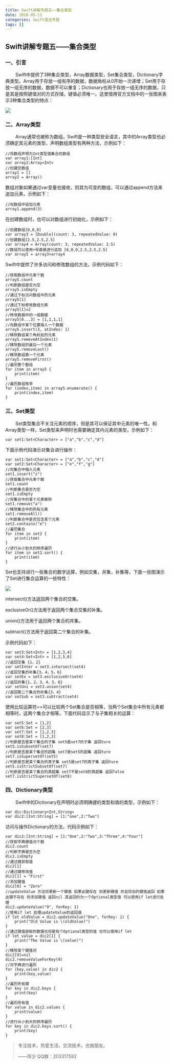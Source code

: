 ```yaml
---
title: Swift讲解专题五——集合类型
date: 2016-05-11
categories: Swift语法专题
tags: []
---
```

## Swift讲解专题五——集合类型

### 一、引言

        Swift中提供了3种集合类型，Array数据类型，Set集合类型，Dictionary字典类型。Array用于存放一组有序的数据，数据角标从0开始一次递增；Set用于存放一组无序的数据，数据不可以重复；Dictionary也用于存放一组无序的数据，只是其是按照键值对的方式存储，键值必须唯一。这里借用官方文档中的一张图来表示3种集合类型的特点：

![](http://static.oschina.net/uploads/space/2016/0511/112738_Qddl_2340880.png)

### 二、Array类型

        Array通常也被称为数组，Swift是一种类型安全语言，其中的Array类型也必须确定其元素的类型，声明数组类型有两种方法，示例如下：

```
//将数组声明为Int类型值集合的数组
var array1:[Int]
var array2:Array<Int>
//创建空数组
array1 = []
array2 = Array()
```

数组对象如果通过var变量也接收，则其为可变的数组，可以通过append方法来追加元素，示例如下：

```
//向数组中追加元素
array1.append(3)
```

在创建数组时，也可以对数组进行初始化，示例如下：

```
//创建数组[0,0,0]
var array3 = [Double](count: 3, repeatedValue: 0)
//创建数组[2.5,2.5,2.5]
var array4 = Array(count: 3, repeatedValue: 2.5)
//数组可以使用+号直接进行追加 [0,0,0,2.5,2.5,2.5]
var array5 = array3+array4
```

Swift中提供了许多访问和修改数组的方法，示例代码如下：

```
//获取数组中元素个数
array5.count
//判断数组是否为空
array5.isEmpty
//通过下标访问数组中的元素
array5[1]
//通过下标修改数组元素
array5[1]=2
//修改数据中的一组数据
array5[0...3] = [1,1,1,1]
//向数组中某个位置插入一个数据
array5.insert(3, atIndex: 1)
//移除数组某个角标处的元素
array5.removeAtIndex(1)
//移除数组的最后一个元素
array5.removeLast()
//移除数组第一个元素
array5.removeFirst()
//遍历整个数组
for item in array5 {
    print(item)
}
//遍历数组枚举
for (index,item) in array5.enumerate() {
    print(index,item)
}

```

### 三、Set类型

        Set类型集合不关注元素的顺序，但是其可以保证其中元素的唯一性。和Array类型一样，Set类型来声明时也需要确定其内元素的类型，示例如下：

```
var set1:Set<Character> = ["a","b","c","d"]
```

下面示例代码演示对集合进行操作：

```
var set1:Set<Character> = ["a","b","c","d"]
var set2:Set<Character> = ["e","f","g"]
//向集合中插入元素
set1.insert("z")
//获取集合中元素个数
set1.count
//判断集合是否为空
set1.isEmpty
//将集合中的某个元素移除
set1.remove("a")
//移除集合中的所有元素
set1.removeAll()
//判断集合中是否包含某个元素
set2.contains("e")
//遍历集合
for item in set2 {
    print(item)
}
//进行从小到大的排序遍历
for item in set2.sort() {
    print(item)
}

```

Set也支持进行一些集合的数学运算，例如交集，并集，补集等，下面一张图演示了Set进行集合运算的一些特性：

![](http://static.oschina.net/uploads/space/2016/0511/122935_Fb1k_2340880.png)

intersect()方法返回两个集合的交集。

exclusiveOr()方法用于返回两个集合交集的补集。

union()方法用于返回两个集合的并集。

subtract()方法用于返回第二个集合的补集。

示例代码如下：

```
var set3:Set<Int> = [1,2,3,4]
var set4:Set<Int> = [1,2,5,6]
//返回交集 {1，2}
var setInter = set3.intersect(set4)
//返回交集的补集{3，4，5，6}
var setEx = set3.exclusiveOr(set4)
//返回并集{1，2，3，4，5，6}
var setUni = set3.union(set4)
//返回第二个集合的补集{3，4}
var setSub = set3.subtract(set4)
```

使用比较运算符==可以比较两个Set集合是否相等，当两个Set集合中所有元素都相等时，这两个集合才相等。下面代码显示了与子集相关的运算：

```
var set5:Set = [1,2]
var set6:Set = [2,3]
var set7:Set = [1,2,3]
var set8:Set = [1,2,3]
//判断是否是某个集合的子集 set5是set7的子集 返回ture
set5.isSubsetOf(set7)
//判断是否是某个集合的超集 set7是set5的超集 返回ture
set7.isSupersetOf(set5)
//判断是否是某个集合的真子集 set5是set7的真子集 返回ture
set5.isStrictSubsetOf(set7)
//判断是否是某个集合的真超集 set7不是set8的真超集 返回false
set7.isStrictSupersetOf(set8)
```

### 四、Dictionary类型

        Swift中的Dictionary在声明时必须明确键的类型和值的类型，示例如下：

```
var dic:Dictionary<Int,String>
var dic2:[Int:String] = [1:"one",2:"Two"]
```

访问与操作Dictionary的方法，代码示例如下：

```
var dic2:[Int:String] = [1:"One",2:"Two",3:"Three",4:"Four"]
//获取字典键值对个数
dic2.count
//判断字典是否为空
dic2.isEmpty
//通过键获取值
dic2[1]
//通过键修改值
dic2[1] = "First"
//添加键值
dic2[0] = "Zero"
//updateValue 方法将更新一个键值 如果此键存在 则更新键值 并且将旧的键值返回 如果此键不存在 则添加键值 返回nil 其返回的为一个Optional类型值 可以使用if let进行处理
dic2.updateValue("9", forKey: 1)
//使用if let 处理updateValue的返回值
if let oldValue = dic2.updateValue("One", forKey: 1) {
    print("Old Value is \(oldValue)")
}
//通过键值获取的数据也将是有个Optional类型的值 也可以使用if let
if let value = dic2[1] {
    print("The Value is \(value)")
}
//移除某个键值对
dic2[9]=nil
dic2.removeValueForKey(9)
//对字典进行遍历
for (key,value) in dic2 {
    print(key,value)
}
//遍历所有键
for key in dic2.keys {
    print(key)
}
//遍历所有值
for value in dic2.values {
    print(value)
}
//进行从小到大的排序遍历
for key in dic2.keys.sort() {
    print(key)
}
```

> 专注技术，热爱生活，交流技术，也做朋友。
> 
> ——珲少 QQ群：203317592

